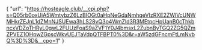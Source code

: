 {
  "url": "https://hosteagle.club/__cpi.php?s=Q05rb0oxUjA5WmtybzZ6LzBIOGt0aHpNeGdaNmhqeVIzRXE2ZWlVcUNWMHkrZEJnL1dZMnNJSUEwa3hLS28vQ3o4WmZld3R3MEtpcHpUanB0cThkbncxVDZoTHRyL0gwL2FUUzFoaS9aZVF1Y0J4bmsxL2ZubnByTGQ2ZG5QZmZPVEZ1OHpwZGpscWkvUEJTaVdpQTFBPT0%3D&r=aW5zdGFncmFtLmNvbQ%3D%3D&__cpo=1"
}
